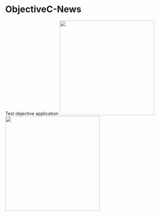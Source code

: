 # ObjectiveC-News
Test objective application
<img src="https://github.com/niceiceeyes1337/ObjectiveC-News/blob/master/Sceenshots/5.8-inch%20Screenshot%201.jpg" width="300"/>
<img src="https://github.com/niceiceeyes1337/ObjectiveC-News/blob/master/Sceenshots/5.8-inch%20Screenshot%201%20copy.jpg" width="300"/>
